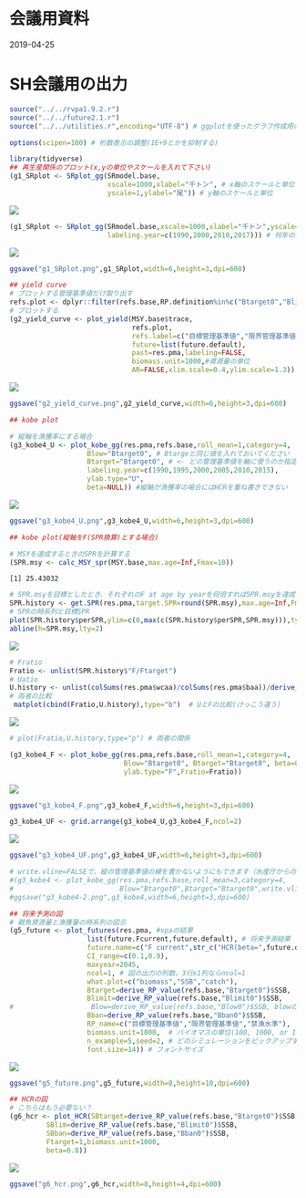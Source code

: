 会議用資料
================
2019-04-25

SH会議用の出力
==============

``` r
source("../../rvpa1.9.2.r")
source("../../future2.1.r")
source("../../utilities.r",encoding="UTF-8") # ggplotを使ったグラフ作成用の関数

options(scipen=100) # 桁数表示の調整(1E+9とかを抑制する)

library(tidyverse)
## 再生産関係のプロット(x,yの単位やスケールを入れて下さい)
(g1_SRplot <- SRplot_gg(SRmodel.base,
                        xscale=1000,xlabel="千トン", # x軸のスケールと単位
                        yscale=1,ylabel="尾")) # y軸のスケールと単位
```

![](3make_SHreport_files/figure-markdown_github/unnamed-chunk-2-1.png)

``` r
(g1_SRplot <- SRplot_gg(SRmodel.base,xscale=1000,xlabel="千トン",yscale=1,ylabel="尾",
                        labeling.year=c(1990,2000,2010,2017))) # 何年のデータにラベルを入れるか指定もできる
```

![](3make_SHreport_files/figure-markdown_github/unnamed-chunk-2-2.png)

``` r
ggsave("g1_SRplot.png",g1_SRplot,width=6,height=3,dpi=600)

## yield curve
# プロットする管理基準値だけ取り出す
refs.plot <- dplyr::filter(refs.base,RP.definition%in%c("Btarget0","Blimit0","Bban0"))
# プロットする
(g2_yield_curve <- plot_yield(MSY.base$trace,
                              refs.plot,
                              refs.label=c("目標管理基準値","限界管理基準値","禁漁水準"),
                              future=list(future.default),
                              past=res.pma,labeling=FALSE,
                              biomass.unit=1000,#資源量の単位
                              AR=FALSE,xlim.scale=0.4,ylim.scale=1.3))
```

![](3make_SHreport_files/figure-markdown_github/unnamed-chunk-2-3.png)

``` r
ggsave("g2_yield_curve.png",g2_yield_curve,width=6,height=3,dpi=600)

## kobe plot

# 縦軸を漁獲率にする場合
(g3_kobe4_U <- plot_kobe_gg(res.pma,refs.base,roll_mean=1,category=4,
                   Blow="Btarget0", # Btargeと同じ値を入れておいてください
                   Btarget="Btarget0", # <- どの管理基準値を軸に使うのか指定。指定しなければ"0"マークがついた管理基準値が使われます
                   labeling.year=c(1990,1995,2000,2005,2010,2015),
                   ylab.type="U",
                   beta=NULL)) #縦軸が漁獲率の場合にはHCRを重ね書きできない
```

![](3make_SHreport_files/figure-markdown_github/unnamed-chunk-2-4.png)

``` r
ggsave("g3_kobe4_U.png",g3_kobe4_U,width=6,height=3,dpi=600)

## kobe plot(縦軸をF(SPR換算)とする場合)

# MSYを達成するときのSPRを計算する
(SPR.msy <- calc_MSY_spr(MSY.base,max.age=Inf,Fmax=10))
```

    [1] 25.43032

``` r
# SPR.msyを目標としたとき、それぞれのF at age by yearを何倍すればSPR.msyを達成できるか計算
SPR.history <- get.SPR(res.pma,target.SPR=round(SPR.msy),max.age=Inf,Fmax=10)$ysdata
# SPRの時系列と目標SPR
plot(SPR.history$perSPR,ylim=c(0,max(c(SPR.history$perSPR,SPR.msy))),type="b")
abline(h=SPR.msy,lty=2)
```

![](3make_SHreport_files/figure-markdown_github/unnamed-chunk-2-5.png)

``` r
# Fratio
Fratio <- unlist(SPR.history$"F/Ftarget")
# Uatio
U.history <- unlist(colSums(res.pma$wcaa)/colSums(res.pma$baa))/derive_RP_value(MSY.base$summary_tb,"Btarget0")$U
# 両者の比較
 matplot(cbind(Fratio,U.history),type="b")  # UとFの比較(けっこう違う)
```

![](3make_SHreport_files/figure-markdown_github/unnamed-chunk-2-6.png)

``` r
# plot(Fratio,U.history,type="p") # 両者の関係

(g3_kobe4_F <- plot_kobe_gg(res.pma,refs.base,roll_mean=1,category=4,
                            Blow="Btarget0", Btarget="Btarget0", beta=0.8,
                            ylab.type="F",Fratio=Fratio))
```

![](3make_SHreport_files/figure-markdown_github/unnamed-chunk-2-7.png)

``` r
ggsave("g3_kobe4_F.png",g3_kobe4_F,width=6,height=3,dpi=600)

g3_kobe4_UF <- grid.arrange(g3_kobe4_U,g3_kobe4_F,ncol=2)
```

![](3make_SHreport_files/figure-markdown_github/unnamed-chunk-2-8.png)

``` r
ggsave("g3_kobe4_UF.png",g3_kobe4_UF,width=6,height=3,dpi=600)

# write.vline=FALSEで、縦の管理基準値の線を書かないようにもできます（水産庁からの要望？）
#(g3_kobe4 <- plot_kobe_gg(res.pma,refs.base,roll_mean=3,category=4,
#                          Blow="Btarget0",Btarget="Btarget0",write.vline=FALSE))
#ggsave("g3_kobe4-2.png",g3_kobe4,width=6,height=3,dpi=600)

## 将来予測の図
# 親魚資源量と漁獲量の時系列の図示
(g5_future <- plot_futures(res.pma, #vpaの結果
                   list(future.Fcurrent,future.default), # 将来予測結果
                   future.name=c("F current",str_c("HCR(beta=",future.default$input$HCR$beta,")")),
                   CI_range=c(0.1,0.9),
                   maxyear=2045,
                   ncol=1, # 図の出力の列数。3行x1列ならncol=1
                   what.plot=c("biomass","SSB","catch"),
                   Btarget=derive_RP_value(refs.base,"Btarget0")$SSB,
                   Blimit=derive_RP_value(refs.base,"Blimit0")$SSB,
#                   Blow=derive_RP_value(refs.base,"Blow0")$SSB, blowのオプションは削除
                   Bban=derive_RP_value(refs.base,"Bban0")$SSB,
                   RP_name=c("目標管理基準値","限界管理基準値","禁漁水準"),
                   biomass.unit=1000,  # バイオマスの単位(100, 1000, or 10000トン)
                   n_example=5,seed=2, # どのシミュレーションをピックアップするかはseedの値を変えて調整してください
                   font.size=14)) # フォントサイズ
```

![](3make_SHreport_files/figure-markdown_github/unnamed-chunk-2-9.png)

``` r
ggsave("g5_future.png",g5_future,width=8,height=10,dpi=600)

## HCRの図
# こちらはもう必要ない？
(g6_hcr <- plot_HCR(SBtarget=derive_RP_value(refs.base,"Btarget0")$SSB,
         SBlim=derive_RP_value(refs.base,"Blimit0")$SSB,
         SBban=derive_RP_value(refs.base,"Bban0")$SSB,
         Ftarget=1,biomass.unit=1000,
         beta=0.8))
```

![](3make_SHreport_files/figure-markdown_github/unnamed-chunk-2-10.png)

``` r
ggsave("g6_hcr.png",g6_hcr,width=8,height=4,dpi=600)
```
